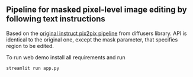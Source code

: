## Pipeline for masked pixel-level image editing by following text instructions

Based on the [original instruct pix2pix pipeline](https://github.com/huggingface/diffusers/blob/main/src/diffusers/pipelines/stable_diffusion/pipeline_stable_diffusion_instruct_pix2pix.py)  from diffusers library.
API is identical to the original one, except the mask parameter, that specifies region to be edited.

To run web demo install all requirements and run
```angular2html
streamlit run app.py
```
